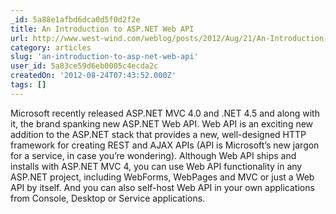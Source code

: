 ```yaml
---
_id: 5a88e1afbd6dca0d5f0d2f2e
title: An Introduction to ASP.NET Web API
url: http://www.west-wind.com/weblog/posts/2012/Aug/21/An-Introduction-to-ASPNET-Web-API
category: articles
slug: 'an-introduction-to-asp-net-web-api'
user_id: 5a83ce59d6eb0005c4ecda2c
createdOn: '2012-08-24T07:43:52.000Z'
tags: []
---
```


Microsoft recently released ASP.NET MVC 4.0 and .NET 4.5 and along with it, the brand spanking new ASP.NET Web API. Web API is an exciting new addition to the ASP.NET stack that provides a new, well-designed HTTP framework for creating REST and AJAX APIs (API is Microsoft’s new jargon for a service, in case you’re wondering). Although Web API ships and installs with ASP.NET MVC 4, you can use Web API functionality in any ASP.NET project, including WebForms, WebPages and MVC or just a Web API by itself. And you can also self-host Web API in your own applications from Console, Desktop or Service applications.
